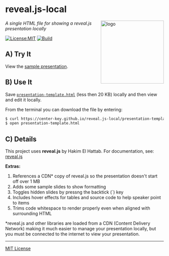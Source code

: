 # reveal.js-local
<img src=https://center-key.github.io/reveal.js-local/assets/js-logo.png align=right width=200 alt=logo>

_A single HTML file for showing a reveal.js presentation locally_

[![License:MIT](https://img.shields.io/badge/License-MIT-blue.svg)](https://github.com/center-key/reveal.js-local/blob/main/LICENSE.txt)
[![Build](https://github.com/center-key/reveal.js-local/workflows/build/badge.svg)](https://github.com/center-key/reveal.js-local/actions/workflows/run-spec-on-push.yaml)

## A) Try It
View the
[sample presentation](https://center-key.github.io/reveal.js-local).

## B) Use It
Save [`presentation-template.html`](docs/presentation-template.html) (less then 20 KB)
locally and then view and edit it locally.

From the terminal you can download the file by entering:
```bash
$ curl https://center-key.github.io/reveal.js-local/presentation-template.html --remote-name
$ open presentation-template.html
```

## C) Details
This project uses **reveal.js** by Hakim El Hattab.
For documentation, see: [reveal.js](https://github.com/hakimel/reveal.js)

**Extras:**
1. References a CDN* copy of reveal.js so the presentation doesn't start off over 1 MB
1. Adds some sample slides to show formatting
1. Toggles hidden slides by pressng the backtick (`) key
1. Includes hover effects for tables and source code to help speaker point to items
1. Trims code whitespace to render properly even when aligned with surrounding HTML

*reveal.js and other libraries are loaded from a CDN (Content Delivery Network) making it much
easier to manage your presentation locally, but you must be connected to the internet to view
your presentation.

---
[MIT License](LICENSE.txt)
